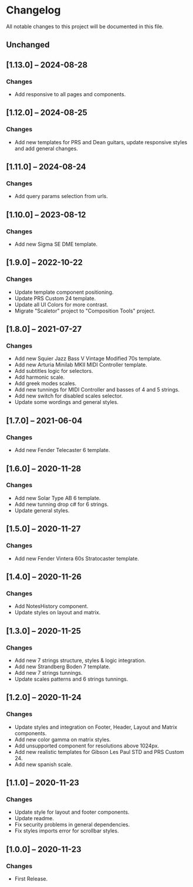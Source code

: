 # Changelog
All notable changes to this project will be documented in this file.

## Unchanged

## [1.13.0] – 2024-08-28
### Changes
- Add responsive to all pages and components.

## [1.12.0] – 2024-08-25
### Changes
- Add new templates for PRS and Dean guitars, update responsive styles and add general changes.

## [1.11.0] – 2024-08-24
### Changes
- Add query params selection from urls.

## [1.10.0] – 2023-08-12
### Changes
- Add new Sigma SE DME template.

## [1.9.0] – 2022-10-22
### Changes
- Update template component positioning.
- Update PRS Custom 24 template.
- Update all UI Colors for more contrast.
- Migrate "Scaletor" project to "Composition Tools" project.

## [1.8.0] – 2021-07-27
### Changes
- Add new Squier Jazz Bass V Vintage Modified 70s template.
- Add new Arturia Minilab MKII MIDI Controller template.
- Add subtitles logic for selectors.
- Add harmonic scale.
- Add greek modes scales.
- Add new tunnings for MIDI Controller and basses of 4 and 5 strings.
- Add new switch for disabled scales selector.
- Update some wordings and general styles.

## [1.7.0] – 2021-06-04
### Changes
- Add new Fender Telecaster 6 template.

## [1.6.0] – 2020-11-28
### Changes
- Add new Solar Type AB 6 template.
- Add new tunning drop c# for 6 strings.
- Update general styles.

## [1.5.0] – 2020-11-27
### Changes
- Add new Fender Vintera 60s Stratocaster template.

## [1.4.0] – 2020-11-26
### Changes
- Add NotesHistory component.
- Update styles on layout and matrix.

## [1.3.0] – 2020-11-25
### Changes
- Add new 7 strings structure, styles & logic integration.
- Add new Strandberg Boden 7 template.
- Add new 7 strings tunnings.
- Update scales patterns and 6 strings tunnings.

## [1.2.0] – 2020-11-24
### Changes
- Update styles and integration on Footer, Header, Layout and Matrix components.
- Add new color gamma on matrix styles.
- Add unsupported component for resolutions above 1024px.
- Add new realistic templates for Gibson Les Paul STD and PRS Custom 24.
- Add new spanish scale.

## [1.1.0] – 2020-11-23
### Changes
- Update style for layout and footer components.
- Update readme.
- Fix security problems in general dependencies.
- Fix styles imports error for scrollbar styles.

## [1.0.0] – 2020-11-23
### Changes
- First Release.
